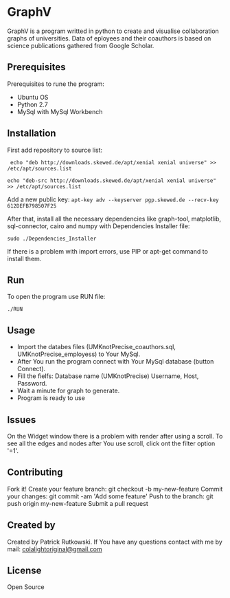 # GraphV

GraphV is a program writted in python to create and visualise collaboration graphs of universities. Data of eployees and their coauthors is based on science publications gathered from Google Scholar.

## Prerequisites

Prerequisites to rune the program:
* Ubuntu OS
* Python 2.7
* MySql with MySql Workbench

## Installation

First add repository to source list:

``` echo "deb http://downloads.skewed.de/apt/xenial xenial universe" >> /etc/apt/sources.list```

```echo "deb-src http://downloads.skewed.de/apt/xenial xenial universe" >> /etc/apt/sources.list```

Add a new public key:
```apt-key adv --keyserver pgp.skewed.de --recv-key 612DEFB798507F25```

After that, install all the necessary dependencies like graph-tool, matplotlib, sql-connector, cairo and numpy with 
Dependencies Installer file:

```sudo ./Dependencies_Installer```

If there is a problem with import errors, use PIP or apt-get command to install them.

## Run

To open the program use RUN file:

```./RUN```

## Usage

* Import the databes files (UMKnotPrecise_coauthors.sql, UMKnotPrecise_employess) to Your MySql.
* After You run the program connect with Your MySql database (button Connect).
* Fill the fielfs: Database name (UMKnotPrecise) Username, Host, Password.
* Wait a minute for graph to generate.
* Program is ready to use

## Issues

On the Widget window there is a problem with render after using a scroll. To see all the edges and nodes after You use scroll, click ont the filter option '=1'. 

## Contributing

Fork it!
Create your feature branch: git checkout -b my-new-feature
Commit your changes: git commit -am 'Add some feature'
Push to the branch: git push origin my-new-feature
Submit a pull request

## Created by

Created by Patrick Rutkowski. If You have any questions contact with me by mail: colalightoriginal@gmail.com
## License

Open Source
